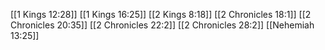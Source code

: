[[1 Kings 12:28]]
[[1 Kings 16:25]]
[[2 Kings 8:18]]
[[2 Chronicles 18:1]]
[[2 Chronicles 20:35]]
[[2 Chronicles 22:2]]
[[2 Chronicles 28:2]]
[[Nehemiah 13:25]]
